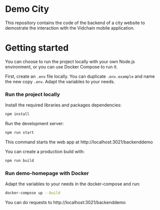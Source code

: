 # Demo City

This repository contains the code of the backend of a city website to demostrate the interaction with the Vidchain mobile application.

# Getting started

You can choose to run the project locally with your own Node.js environment, or you can use Docker Compose to run it.

First, create an `.env` file locally. You can duplicate `.env.example` and name the new copy `.env`. Adapt the variables to your needs.

### Run the project locally

Install the required libraries and packages dependencies:

```sh
npm install
```

Run the development server:

```sh
npm run start
```

This command starts the web app at http://localhost:3021/backenddemo

You can create a production build with:

```sh
npm run build
```
### Run demo-homepage with Docker

Adapt the variables to your needs in the docker-compose and run:

```sh
docker-compose up --build
```
You can do requests to http://localhost:3021/backenddemo